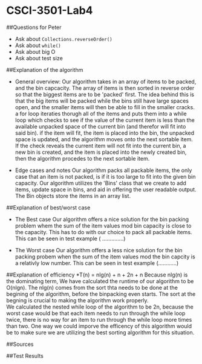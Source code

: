 # CSCI-3501-Lab4
##Questions for Peter
* Ask about ```Collections.reverseOrder()```
* Ask about ```while()```
* Ask about big O
* Ask about test size

##Explanation of the algorithm
* General overview: 
    Our algorithm takes in an array of items to be packed, and the bin capcacity.
    The array of items is then sorted in reverse order so that the biggest items are to be 'packed' first. The idea behind this is that the big items will be packed while
    the bins still have large spaces open, and the smaller items will then be able to fill in the smaller cracks.  
    a for loop iteraties thorugh all of the items and puts them into a while loop which
    checks to see if the value of the current item is less than the available unpacked space of the current bin (and therefor will fit into said bin).
    if the item will fit, the item is placed into the bin, the unpacked space is updated, and the algorithm moves onto the next sortable item. 
    If the check reveals the current item will not fit into the current bin, a new bin is created, and the item is placed into the newly created bin, 
    then the algorithm procedes to the next sortable item.  


* Edge cases and notes
    Our algorithm packs all packable items, the only case that an item is not packed, is if it is too large to fit into the given bin capacity.
    Our algorithm utilizes the 'Bins' class that we create to add items, update space in bins, and aid in offering the user readable output. 
    The Bin objects store the items in an array list. 
     
##Explanation of best/worst case
* The Best case
    Our algorithm offers a nice solution for the bin packing problem whem the sum of the item values mod bin capacity is close to the capacity. 
    This has to do with our choice to pack all packable items. This can be seen in test example ( ..............)

* The Worst case 
    Our algorithm offers a less nice solution for the bin packing probem when the sum of the item values mod the bin capcity is a relativly low number.
    This can be seen in test example (............)

##Explanation of efficiency 
*T(n) = nlg(n) + n + 2n + n 
    Because nlg(n) is the dominating term, We have calculated the runtime of our algorithm to be O(nlgn).  The nlg(n) comes from the sort thta needs to be 
    done at the begining of the algorithm, before the binpacking even starts.  The sort at the begning is crucial to making the algorithm work properly.  
    We calculated the nested while loop of the algorithm to be 2n, because the worst case would be that each item needs to run through the while loop twice, 
    there is no way for an item to run through the while loop more times than two. One way we could imporve the efficency of this algorithm would be to make sure 
    we are utilizing the best sorting algorithm for this situation.    

##Sources

##Test Results